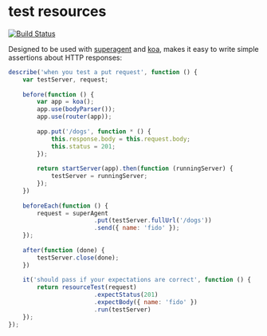# test resources
[![Build Status](https://travis-ci.org/colin-jack/testresources.svg?branch=master)](https://travis-ci.org/colin-jack/testresources)

Designed to be used with [superagent](https://github.com/visionmedia/superagent) and [koa](http://koajs.com/), makes it easy to write simple assertions about HTTP responses:

```js
describe('when you test a put request', function () {
    var testServer, request;
        
    before(function () {
        var app = koa();
        app.use(bodyParser());
        app.use(router(app));
        
        app.put('/dogs', function * () {
            this.response.body = this.request.body;
            this.status = 201;
        });
            
        return startServer(app).then(function (runningServer) {
            testServer = runningServer;
        });
    })
        
    beforeEach(function () {
        request = superAgent
                        .put(testServer.fullUrl('/dogs'))
                        .send({ name: 'fido' });
    });
        
    after(function (done) {
        testServer.close(done);
    })
        
    it('should pass if your expectations are correct', function () {
        return resourceTest(request)
                        .expectStatus(201)
                        .expectBody({ name: 'fido' })
                        .run(testServer)
    });
});
```